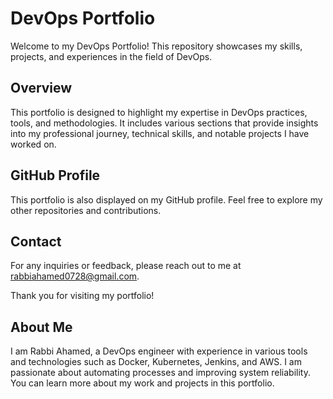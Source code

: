 # DevOps Portfolio

Welcome to my DevOps Portfolio! This repository showcases my skills, projects, and experiences in the field of DevOps.

## Overview

This portfolio is designed to highlight my expertise in DevOps practices, tools, and methodologies. It includes various sections that provide insights into my professional journey, technical skills, and notable projects I have worked on.

## GitHub Profile

This portfolio is also displayed on my GitHub profile. Feel free to explore my other repositories and contributions.

## Contact

For any inquiries or feedback, please reach out to me at rabbiahamed0728@gmail.com.

Thank you for visiting my portfolio!

## About Me

I am Rabbi Ahamed, a DevOps engineer with experience in various tools and technologies such as Docker, Kubernetes, Jenkins, and AWS. I am passionate about automating processes and improving system reliability. You can learn more about my work and projects in this portfolio.